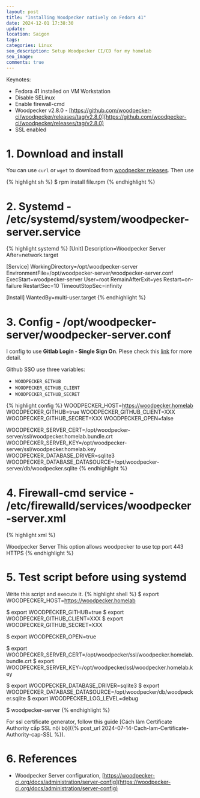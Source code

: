 ```yaml
---
layout: post
title: "Installing Woodpecker natively on Fedora 41"
date: 2024-12-01 17:38:30
update:
location: Saigon
tags:
categories: Linux
seo_description: Setup Woodpecker CI/CD for my homelab
seo_image:
comments: true
---
```


Keynotes:

- Fedora 41 installed on VM Workstation
- Disable SELinux
- Enable firewall-cmd
- Woodpecker v2.8.0 - [https://github.com/woodpecker-ci/woodpecker/releases/tag/v2.8.0](https://github.com/woodpecker-ci/woodpecker/releases/tag/v2.8.0)
- SSL enabled

# 1. Download and install
You can use `curl` or `wget` to download from [woodpecker releases](https://github.com/woodpecker-ci/woodpecker/releases). Then use

{% highlight sh %}
$ rpm install file.rpm
{% endhighlight %}

# 2. Systemd - /etc/systemd/system/woodpecker-server.service
{% highlight systemd  %}
[Unit]
Description=Woodpecker Server
After=network.target

[Service]
WorkingDirectory=/opt/woodpecker-server
EnvironmentFile=/opt/woodpecker-server/woodpecker-server.conf
ExecStart=woodpecker-server
User=root
RemainAfterExit=yes
Restart=on-failure
RestartSec=10
TimeoutStopSec=infinity

[Install]
WantedBy=multi-user.target
{% endhighlight %}

# 3. Config - /opt/woodpecker-server/woodpecker-server.conf
I config to use **Gitlab Login - Single Sign On**. Plese check this [link](https://woodpecker-ci.org/docs/administration/forges/github) for more detail.

Github SSO use three variables:
- `WOODPECKER_GITHUB`
- `WOODPECKER_GITHUB_CLIENT`
- `WOODPECKER_GITHUB_SECRET`

{% highlight config %}
WOODPECKER_HOST=https://woodpecker.homelab
WOODPECKER_GITHUB=true
WOODPECKER_GITHUB_CLIENT=XXX
WOODPECKER_GITHUB_SECRET=XXX
WOODPECKER_OPEN=false

WOODPECKER_SERVER_CERT=/opt/woodpecker-server/ssl/woodpecker.homelab.bundle.crt
WOODPECKER_SERVER_KEY=/opt/woodpecker-server/ssl/woodpecker.homelab.key
WOODPECKER_DATABASE_DRIVER=sqlite3
WOODPECKER_DATABASE_DATASOURCE=/opt/woodpecker-server/db/woodpecker.sqlite
{% endhighlight %}

# 4. Firewall-cmd service - /etc/firewalld/services/woodpecker-server.xml

{% highlight xml %}
<?xml version="1.0" encoding="utf-8"?>
<service>
  <short>Woodpecker Server</short>
  <description>This option allows woodpecker to use tcp port 443 HTTPS</description>
  <port protocol="tcp" port="443"/>
</service>
{% endhighlight %}

# 5. Test script before using systemd
Write this script and execute it.
{% highlight shell %}
$ export WOODPECKER_HOST=https://woodpecker.homelab

$ export WOODPECKER_GITHUB=true
$ export WOODPECKER_GITHUB_CLIENT=XXX
$ export WOODPECKER_GITHUB_SECRET=XXX

$ export WOODPECKER_OPEN=true

$ export WOODPECKER_SERVER_CERT=/opt/woodpecker/ssl/woodpecker.homelab.bundle.crt
$ export WOODPECKER_SERVER_KEY=/opt/woodpecker/ssl/woodpecker.homelab.key

$ export WOODPECKER_DATABASE_DRIVER=sqlite3
$ export WOODPECKER_DATABASE_DATASOURCE=/opt/woodpecker/db/woodpecker.sqlite
$ export WOODPECKER_LOG_LEVEL=debug

$ woodpecker-server
{% endhighlight %}

For ssl certificate generator, follow this guide [Cách làm Certificate Authority cấp SSL nội bộ]({% post_url 2024-07-14-Cach-lam-Certificate-Authority-cap-SSL %}).
# 6. References
- Woodpecker Server configuration, [https://woodpecker-ci.org/docs/administration/server-config](https://woodpecker-ci.org/docs/administration/server-config)

